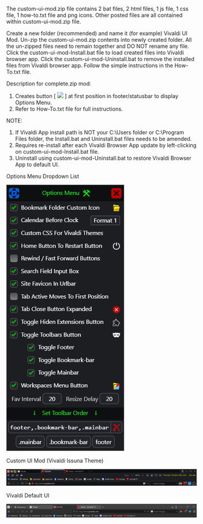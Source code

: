 The custom-ui-mod.zip file contains 2 bat files, 2 html files, 1 js file, 1 css file, 1 how-to.txt file and png icons. Other posted files are all contained within custom-ui-mod.zip file.

Create a new folder (recommended) and name it (for example) Vivaldi UI Mod. Un-zip the custom-ui-mod.zip contents into newly created folder. All the un-zipped files need to remain together and DO NOT rename any file. Click the custom-ui-mod-Install.bat file to load created files into Vivaldi browser app. Click the custom-ui-mod-Uninstall.bat to remove the installed files from Vivaldi browser app. Follow the simple instructions in the How-To.txt file.

Description for complete.zip mod:
1. Creates button [ <img src="https://github.com/srazzano/Images/blob/master/options.png"/> ] at first position in footer/statusbar to display Options Menu.
2. Refer to How-To.txt file for full instructions.

NOTE: 
1. If Vivaldi App install path is NOT your C:\Users folder or C:\Program Files folder, the Install.bat and Uninstall.bat files needs to be amended.
2. Requires re-install after each Vivaldi Browser App update by left-clicking on custom-ui-mod-Install.bat file.
3. Uninstall using custom-ui-mod-Uninstall.bat to restore Vivaldi Browser App to default UI.

Options Menu Dropdown List

<img src="https://github.com/Razzano/Images/blob/master/Custom_UI_Mod_MenuDropdownList.png"/>

Custom UI Mod (Vivaldi Issuna Theme)

<img src="https://github.com/Razzano/Images/blob/master/Custom_UI_Mod.png"/>

Vivaldi Default UI

<img src="https://github.com/Razzano/Images/blob/master/Default_UI.png"/>
